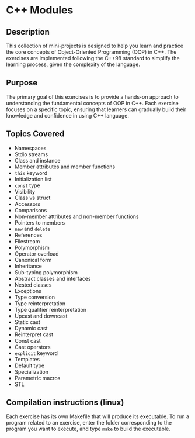 <h1>C++ Modules</h1>

<h2>Description</h2>
This collection of mini-projects is designed to help you learn and practice the core concepts of Object-Oriented Programming (OOP) in C++.
The exercises are implemented following the C++98 standard to simplify the learning process, given the complexity of the language.

<h2>Purpose</h2>
The primary goal of this exercises is to provide a hands-on approach to understanding the fundamental concepts of OOP in C++. 
Each exercise focuses on a specific topic, ensuring that learners can gradually build their knowledge and confidence in using C++ language.

<h2>Topics Covered</h2>
<ul>
    <li>Namespaces</li>
    <li>Stdio streams</li>
    <li>Class and instance</li>
    <li>Member attributes and member functions</li>
    <li><code>this</code> keyword</li>
    <li>Initialization list</li>
    <li><code>const</code> type</li>
    <li>Visibility</li>
    <li>Class vs struct</li>
    <li>Accessors</li>
    <li>Comparisons</li>
    <li>Non-member attributes and non-member functions</li>
    <li>Pointers to members</li>
    <li><code>new</code> and <code>delete</code></li>
    <li>References</li>
    <li>Filestream</li>
    <li>Polymorphism</li>
    <li>Operator overload</li>
    <li>Canonical form</li>
    <li>Inheritance</li>
    <li>Sub-typing polymorphism</li>
    <li>Abstract classes and interfaces</li>
    <li>Nested classes</li>
    <li>Exceptions</li>
    <li>Type conversion</li>
    <li>Type reinterpretation</li>
    <li>Type qualifier reinterpretation</li>
    <li>Upcast and downcast</li>
    <li>Static cast</li>
    <li>Dynamic cast</li>
    <li>Reinterpret cast</li>
    <li>Const cast</li>
    <li>Cast operators</li>
    <li><code>explicit</code> keyword</li>
    <li>Templates</li>
    <li>Default type</li>
    <li>Specialization</li>
    <li>Parametric macros</li>
    <li>STL</li>
  
</ul>


<h2>Compilation instructions (linux)</h2>

Each exercise has its own Makefile that will produce its executable. To run a program related to an exercise,
enter the folder corresponding to the program you want to execute, and type <code>make</code> to build the executable.

